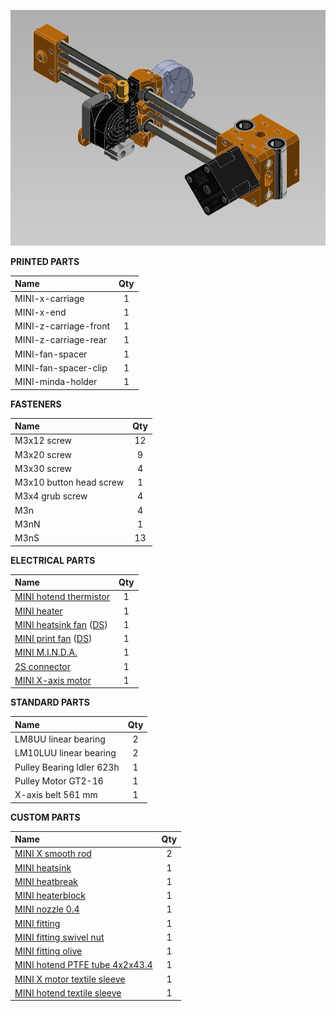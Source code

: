 ![x-axis](img/x-axis.png?raw=true "x-axis")

**PRINTED PARTS**		

|Name|Qty|
|:---------------|:---:|
|MINI-x-carriage|1|
|MINI-x-end|1|
|MINI-z-carriage-front|1|
|MINI-z-carriage-rear|1|
|MINI-fan-spacer|1|
|MINI-fan-spacer-clip|1|
|MINI-minda-holder|1|

**FASTENERS**

|Name|Qty|
|:---------------|:---:|
|M3x12 screw|12|
|M3x20 screw|9|
|M3x30 screw|4|
|M3x10 button head screw|1|
|M3x4 grub screw|4|
|M3n|4|
|M3nN|1|
|M3nS|13|

**ELECTRICAL PARTS**

|Name|Qty|
|:---------------|:---:|
|[MINI hotend thermistor](/DOCUMENTATION/ELECTRONICS/mini-termistor.pdf)|1|
|[MINI heater](/DOCUMENTATION/ELECTRONICS/mini-heater.pdf)|1|
|[MINI heatsink fan](/DOCUMENTATION/ELECTRONICS/mini-extruder-fan.pdf)  ([DS](/DOCUMENTATION/ELECTRONICS/mini-extruder-fan-DS.pdf))|1|
|[MINI print fan](/DOCUMENTATION/ELECTRONICS/mini-turbine-fan.pdf)  ([DS](/DOCUMENTATION/ELECTRONICS/mini-turbine-fan-DS.pdf))|1|
|[MINI M.I.N.D.A.](/DOCUMENTATION/ELECTRONICS/mini-minda.pdf)|1|
|[2S connector](/DOCUMENTATION/ELECTRONICS/mini-2s.pdf)|1|
|[MINI X-axis motor](/DOCUMENTATION/ELECTRONICS/mini-motor-kit.pdf)|1|

**STANDARD PARTS**

|Name|Qty|
|:---------------|:---:|
|LM8UU linear bearing	|2|
|LM10LUU linear bearing|2|
|Pulley Bearing Idler 623h|1|
|Pulley Motor GT2-16|1|
|X-axis belt 561 mm|1|

**CUSTOM PARTS**

|Name|Qty|
|:---------------|:---:|
|[MINI X smooth rod](/DOCUMENTATION/MECHANICAL%20PARTS/mini-x-rod.pdf)|2|
|[MINI heatsink](/DOCUMENTATION/MECHANICAL%20PARTS/mini-heatsink.pdf)|1|
|[MINI heatbreak](/DOCUMENTATION/MECHANICAL%20PARTS/mini-heatbreak.pdf)|1|
|[MINI heaterblock](/DOCUMENTATION/MECHANICAL%20PARTS/mini-heaterblock.pdf)|1|
|[MINI nozzle 0.4](/DOCUMENTATION/MECHANICAL%20PARTS/mini-nozzle.pdf)|1|
|[MINI fitting](/DOCUMENTATION/MECHANICAL%20PARTS/mini-fitting.pdf)|1|
|[MINI fitting swivel nut](/DOCUMENTATION/MECHANICAL%20PARTS/mini-fitting-swivel-nut.pdf)|1|
|[MINI fitting olive](/DOCUMENTATION/MECHANICAL%20PARTS/mini-fitting-olive.pdf)|1|
|[MINI hotend PTFE tube 4x2x43.4](/DOCUMENTATION/MECHANICAL%20PARTS/PTFE-tube-hotend.pdf)|1|
|[MINI X motor textile sleeve](/DOCUMENTATION/MECHANICAL%20PARTS/mini-oplet-5x300.pdf)|1|
|[MINI hotend textile sleeve](/DOCUMENTATION/MECHANICAL%20PARTS/mini-oplet-8x700.pdf)|1|
